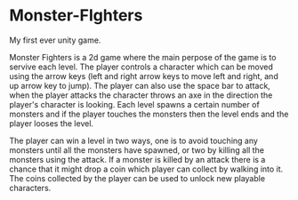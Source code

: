 # Monster-FIghters
My first ever unity game.

Monster Fighters is a 2d game where the main perpose of the game is to servive each level. The player controls a character which can be moved using the arrow keys (left and right arrow keys to move left and right, and up arrow key to jump). The player can also use the space bar to attack, when the player attacks the character throws an axe in the direction the player's character is looking. Each level spawns a certain number of monsters and if the player touches the monsters then the level ends and the player looses the level.
 
The player can win a level in two ways, one is to avoid touching any monsters until all the monsters have spawned, or two by killing all the monsters using the attack. If a monster is killed by an attack there is a chance that it might drop a coin which player can collect by walking into it. The coins collected by the player can be used to unlock new playable characters.
